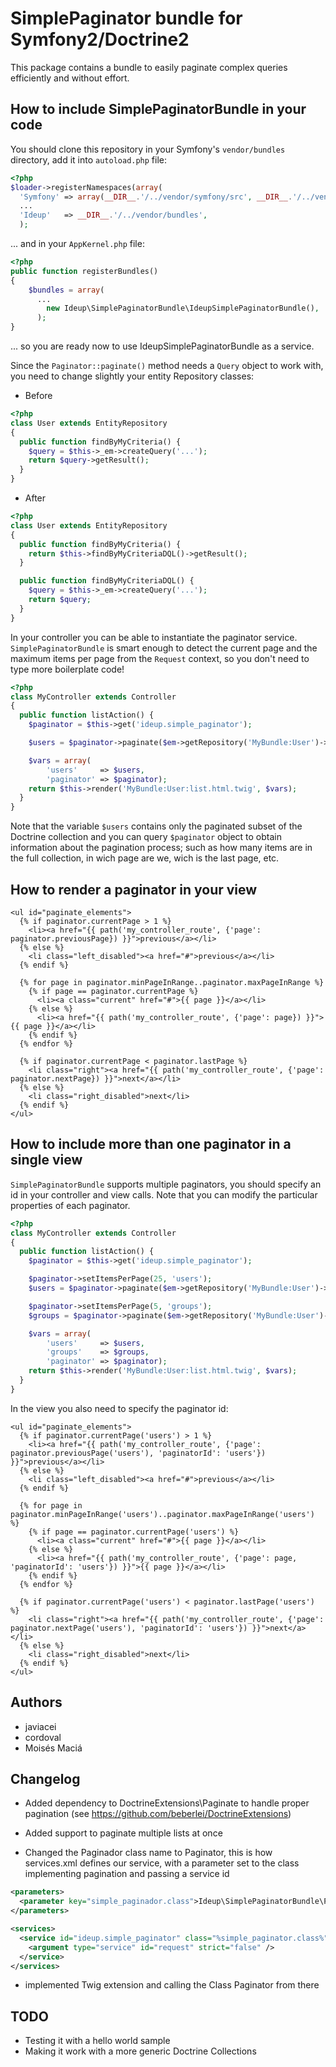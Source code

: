 # SimplePaginator bundle for Symfony2/Doctrine2

This package contains a bundle to easily paginate complex queries efficiently and without effort.

## How to include SimplePaginatorBundle in your code

You should clone this repository in your Symfony's `vendor/bundles` directory, add it into `autoload.php` file:

```php
<?php
$loader->registerNamespaces(array(
  'Symfony' => array(__DIR__.'/../vendor/symfony/src', __DIR__.'/../vendor/bundles'),
  ...
  'Ideup'   => __DIR__.'/../vendor/bundles',
  );
```
... and in your `AppKernel.php` file:

```php
<?php
public function registerBundles()
{
    $bundles = array(
      ...
        new Ideup\SimplePaginatorBundle\IdeupSimplePaginatorBundle(),
      );
}
```
... so you are ready now to use IdeupSimplePaginatorBundle as a service.

Since the `Paginator::paginate()` method needs a `Query` object to work with, you need to change slightly your entity Repository classes:

  * Before

```php
<?php
class User extends EntityRepository 
{
  public function findByMyCriteria() {
    $query = $this->_em->createQuery('...');
    return $query->getResult();
  }
}
```

  * After

```php
<?php
class User extends EntityRepository 
{
  public function findByMyCriteria() {
    return $this->findByMyCriteriaDQL()->getResult();
  }

  public function findByMyCriteriaDQL() {
    $query = $this->_em->createQuery('...');
    return $query;
  }
}
```

In your controller you can be able to instantiate the paginator service. `SimplePaginatorBundle` is smart enough to
detect the current page and the maximum items per page from the `Request` context, so you don't need to type more 
boilerplate code!

```php
<?php
class MyController extends Controller
{
  public function listAction() {
    $paginator = $this->get('ideup.simple_paginator');

    $users = $paginator->paginate($em->getRepository('MyBundle:User')->findByMyCriteriaDQL())->getResult();

    $vars = array(
        'users'     => $users,
        'paginator' => $paginator);
    return $this->render('MyBundle:User:list.html.twig', $vars);
  }
}
```

Note that the variable `$users` contains only the paginated subset of the Doctrine collection and you can query
`$paginator` object to obtain information about the pagination process; such as how many items are in the full
collection, in wich page are we, wich is the last page, etc.

## How to render a paginator in your view

```jinja
<ul id="paginate_elements">
  {% if paginator.currentPage > 1 %}
    <li><a href="{{ path('my_controller_route', {'page': paginator.previousPage}) }}">previous</a></li>
  {% else %}
    <li class="left_disabled"><a href="#">previous</a></li>
  {% endif %}

  {% for page in paginator.minPageInRange..paginator.maxPageInRange %}
    {% if page == paginator.currentPage %}
      <li><a class="current" href="#">{{ page }}</a></li>
    {% else %}
      <li><a href="{{ path('my_controller_route', {'page': page}) }}">{{ page }}</a></li>
    {% endif %}
  {% endfor %}

  {% if paginator.currentPage < paginator.lastPage %}
    <li class="right"><a href="{{ path('my_controller_route', {'page': paginator.nextPage}) }}">next</a></li>
  {% else %}
    <li class="right_disabled">next</li>
  {% endif %}
</ul>
```

## How to include more than one paginator in a single view

`SimplePaginatorBundle` supports multiple paginators, you should specify an id in your controller and view calls. Note 
that you can modify the particular properties of each paginator.

```php
<?php
class MyController extends Controller
{
  public function listAction() {
    $paginator = $this->get('ideup.simple_paginator');

    $paginator->setItemsPerPage(25, 'users');
    $users = $paginator->paginate($em->getRepository('MyBundle:User')->findByMyCriteriaDQL(), 'users')->getResult();

    $paginator->setItemsPerPage(5, 'groups');
    $groups = $paginator->paginate($em->getRepository('MyBundle:User')->findByMyCriteriaDQL(), 'groups')->getResult();

    $vars = array(
        'users'     => $users,
        'groups'    => $groups,
        'paginator' => $paginator);
    return $this->render('MyBundle:User:list.html.twig', $vars);
  }
}

```

In the view you also need to specify the paginator id:

```jinja
<ul id="paginate_elements">
  {% if paginator.currentPage('users') > 1 %}
    <li><a href="{{ path('my_controller_route', {'page': paginator.previousPage('users'), 'paginatorId': 'users'}) }}">previous</a></li>
  {% else %}
    <li class="left_disabled"><a href="#">previous</a></li>
  {% endif %}

  {% for page in paginator.minPageInRange('users')..paginator.maxPageInRange('users') %}
    {% if page == paginator.currentPage('users') %}
      <li><a class="current" href="#">{{ page }}</a></li>
    {% else %}
      <li><a href="{{ path('my_controller_route', {'page': page, 'paginatorId': 'users'}) }}">{{ page }}</a></li>
    {% endif %}
  {% endfor %}

  {% if paginator.currentPage('users') < paginator.lastPage('users') %}
    <li class="right"><a href="{{ path('my_controller_route', {'page': paginator.nextPage('users'), 'paginatorId': 'users'}) }}">next</a></li>
  {% else %}
    <li class="right_disabled">next</li>
  {% endif %}
</ul>
```

## Authors

* javiacei
* cordoval
* Moisés Maciá

## Changelog

* Added dependency to DoctrineExtensions\Paginate to handle proper pagination (see https://github.com/beberlei/DoctrineExtensions)
 
* Added support to paginate multiple lists at once
 
* Changed the Paginador class name to Paginator, this is how services.xml defines our service, with a parameter set to the class implementing pagination and passing a service id
 
```xml
<parameters>
  <parameter key="simple_paginador.class">Ideup\SimplePaginatorBundle\Paginator\Paginator</parameter>
</parameters>

<services>
  <service id="ideup.simple_paginator" class="%simple_paginator.class%">
    <argument type="service" id="request" strict="false" />
  </service>
</services>
```
 
* implemented Twig extension and calling the Class Paginator from there

## TODO

* Testing it with a hello world sample
* Making it work with a more generic Doctrine Collections

